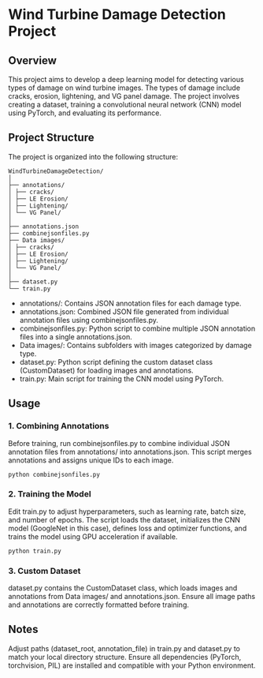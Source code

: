 

# Wind Turbine Damage Detection Project

## Overview

This project aims to develop a deep learning model for detecting various types of damage on wind turbine images. The types of damage include cracks, erosion, lightening, and VG panel damage. The project involves creating a dataset, training a convolutional neural network (CNN) model using PyTorch, and evaluating its performance.

## Project Structure

The project is organized into the following structure:

```
WindTurbineDamageDetection/
│
├── annotations/
│ ├── cracks/
│ ├── LE Erosion/
│ ├── Lightening/
│ └── VG Panel/
│
├── annotations.json
├── combinejsonfiles.py
├── Data images/
│ ├── cracks/
│ ├── LE Erosion/
│ ├── Lightening/
│ └── VG Panel/
│
├── dataset.py
└── train.py
```





* annotations/: Contains JSON annotation files for each damage type.
* annotations.json: Combined JSON file generated from individual annotation files using combinejsonfiles.py.
* combinejsonfiles.py: Python script to combine multiple JSON annotation files into a single annotations.json.
* Data images/: Contains subfolders with images categorized by damage type.
* dataset.py: Python script defining the custom dataset class (CustomDataset) for loading images and annotations.
* train.py: Main script for training the CNN model using PyTorch.

## Usage

### 1. Combining Annotations
Before training, run combinejsonfiles.py to combine individual JSON annotation files from annotations/ into annotations.json. This script merges annotations and assigns unique IDs to each image.

```
python combinejsonfiles.py
```

### 2. Training the Model
Edit train.py to adjust hyperparameters, such as learning rate, batch size, and number of epochs. The script loads the dataset, initializes the CNN model (GoogleNet in this case), defines loss and optimizer functions, and trains the model using GPU acceleration if available.

```
python train.py
```
### 3. Custom Dataset
dataset.py contains the CustomDataset class, which loads images and annotations from Data images/ and annotations.json. Ensure all image paths and annotations are correctly formatted before training.

## Notes

Adjust paths (dataset_root, annotation_file) in train.py and dataset.py to match your local directory structure.
Ensure all dependencies (PyTorch, torchvision, PIL) are installed and compatible with your Python environment.

